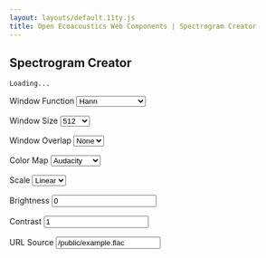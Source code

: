 ```yaml
---
layout: layouts/default.11ty.js
title: Open Ecoacoustics Web Components | Spectrogram Creator
---
```


<script src="/node_modules/prismjs/components/prism-core.min.js"></script>
<script src="/node_modules/prismjs/components/prism-markup.min.js"></script>
<script src="/node_modules/prismjs/plugins/autoloader/prism-autoloader.min.js"></script>

## Spectrogram Creator

```html
Loading...
```

<div class="container">
    <div class="row">
        <div id="spectrogram-output" class="col">
            <oe-axes>
                <oe-indicator>
                    <oe-spectrogram
                        id="playing-spectrogram"
                        src="/public/example.flac"
                        color-map="audacity"
                        window-function="hann"
                        window-size="512"
                        window-overlap="128"
                    ></oe-spectrogram>
                </oe-indicator>
            </oe-axes>
            <oe-media-controls for="playing-spectrogram"></oe-media-controls>
        </div>
        <div class="col">
            <label>
                Window Function
                <select class="form-select" onchange="updateAttribute('window-function', event.target.value)">
                    <option value="">None</option>
                    <option value="hann" selected>Hann</option>
                    <option value="hamming">Hamming</option>
                    <option value="lanczos">Lanczos</option>
                    <option value="gaussian">Gaussian</option>
                    <option value="tukey">Tukey</option>
                    <option value="blackman">Blackman</option>
                    <option value="exact-blackman">Exact Blackman</option>
                    <option value="blackman-harris">Blackman Harris</option>
                    <option value="blackman-nuttall">Blackman Nuttall</option>
                    <option value="kaiser">Kaiser</option>
                    <option value="flat-top">Flat Top</option>
                </select>
            </label>
            <label>
                Window Size
                <select class="form-select" onchange="updateAttribute('window-size', event.target.value)">
                    <!-- <option value="128">128</option> -->
                    <option value="256">256</option>
                    <option value="512" selected>512</option>
                    <option value="1024">1024</option>
                    <option value="2048">2048</option>
                </select>
            </label>
            <label>
                Window Overlap
                <select class="form-select" onchange="updateAttribute('window-overlap', event.target.value)">
                    <option value="0" selected>None</option>
                    <option value="128">128</option>
                    <option value="256">256</option>
                    <option value="512">512</option>
                    <option value="1024">1024</option>
                </select>
            </label>
            <label>
                Color Map
                <select class="form-select" onchange="updateAttribute('color-map', event.target.value)">
                    <option value="grayscale">Grayscale</option>
                    <option value="audacity" selected>Audacity</option>
                    <option value="raven">Raven</option>
                    <option value="cubeHelix">Cube Helix</option>
                    <option value="viridis">Viridis</option>
                    <option value="turbo">Turbo</option>
                    <option value="plasma">Plasma</option>
                    <option value="inferno">Inferno</option>
                    <option value="magma">Magma</option>
                    <option value="gammaII">Gamma II</option>
                    <option value="blue">Blue</option>
                    <option value="green">Green</option>
                    <option value="orange">Orange</option>
                    <option value="purple">Purple</option>
                    <option value="red">Red</option>
                </select>
            </label>
            <label>
                Scale
                <select class="form-select" onchange="booleanAttribute('mel-scale', event.target.value)">
                    <option value="false" selected>Linear</option>
                    <option value="true">Mel</option>
                </select>
            </label>
            <label>
                Brightness
                <input
                    type="number"
                    value="0"
                    step="0.05"
                    class="form-control"
                    onchange="updateAttribute('brightness', Number(event.target.value))"
                />
            </label>
            <label>
                Contrast
                <input
                    type="number"
                    value="1"
                    step="0.05"
                    class="form-control"
                    onchange="updateAttribute('contrast', Number(event.target.value))"
                />
            </label>
            <label>
                URL Source
                <input
                    type="url"
                    value="/public/example.flac"
                    list="source-options"
                    class="form-control"
                    onchange="updateAttribute('src', event.target.value)"
                />
                <datalist id="source-options">
                    <option value="/public/example.flac">/public/example.flac</option>
                    <option value="/public/example_34s.flac">/public/example_34s.flac</option>
                </datalist>
            </label>
        </div>
    </div>
</div>

<script>
window.onload = () => {
     updateCodeExample();
};

function updateCodeExample() {
    // update the code that can be copied
    const codeInputElement = document.getElementById("spectrogram-output");
    const codeOutputElement = document.getElementsByTagName("pre")[0];
    const code = codeInputElement.innerHTML.trim().replace(/^[\s]*/gm, "");

    const highlightedCode = Prism.highlight(code, Prism.languages.html);
    codeOutputElement.innerHTML = highlightedCode;
}

function updateAttribute(attribute, value) {
    document.getElementById("playing-spectrogram").setAttribute(attribute, value);

    updateCodeExample();
}

function booleanAttribute(attribute, show) {
    const shouldShow = show === "true";
    const spectrogram = document.getElementById("playing-spectrogram");

    if (shouldShow) {
        spectrogram.setAttribute(attribute, "");
    } else {
        spectrogram.removeAttribute(attribute);
    }
}
</script>

<style>
label {
    display: block;
    padding-bottom: 1rem;
}

oe-spectrogram {
    position: relative;
    width: 400px;
    height: 400px;
}
</style>
